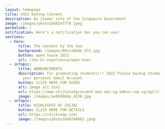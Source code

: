 ```yaml
---
layout: homepage
title: CHIJ Katong Convent
description: An Isomer site of the Singapore Government
image: /images/photo1668247779.jpeg
permalink: /
notification: Here's a notification bar you can use!
sections:
  - hero:
      title: The Convent by the Sea
      background: /images/09cca0b8b_972.jpg
      button: open house 2022
      url: /the-kc-experience/open-hse/
  - infopic:
      title: ANNOUNCEMENTS
      description: For graduating students!!! 2022 Please backup Student iCON data to
        your personal Gmail Account
      button: CLICK HERE FOR GUIDE
      alt: Image alt text
      url: https://www-chijkatongconvent-moe-edu-sg-admin.cwp.sg/qql/slot/u185/Announcements/2022/iCON_Google%20Takeout_Guide_for_Students%20rev%20for%202022.pdf
      image: /images/ae9b99b0a_4130.jpg
  - infopic:
      title: HIGHLIGHTS OF CHIJKC
      button: CLICK HERE FOR DETAILS
      url: https://chijkceap.com/
      image: /images/photo1668248602.jpeg
---
```

